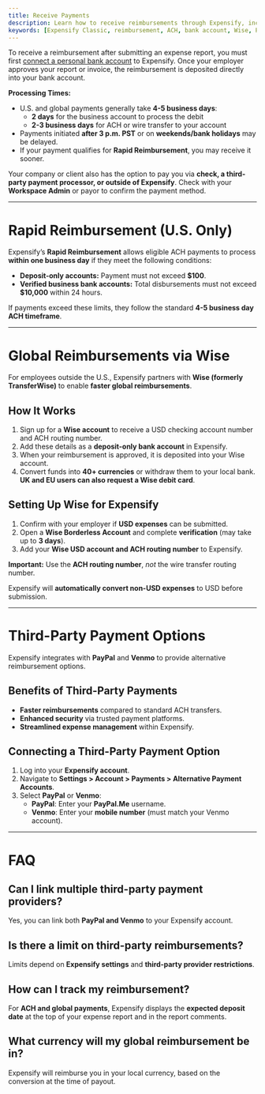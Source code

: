 ```yaml
---
title: Receive Payments
description: Learn how to receive reimbursements through Expensify, including ACH, Wise, PayPal, and Venmo options.
keywords: [Expensify Classic, reimbursement, ACH, bank account, Wise, PayPal, Venmo, Rapid Reimbursement]
---
```

<div id="expensify-classic" markdown="1">

To receive a reimbursement after submitting an expense report, you must first [connect a personal bank account](https://help.expensify.com/articles/expensify-classic/bank-accounts-and-payments/bank-accounts/Connect-Personal-Bank-Account) to Expensify. Once your employer approves your report or invoice, the reimbursement is deposited directly into your bank account.

**Processing Times:**  
- U.S. and global payments generally take **4-5 business days**:  
  - **2 days** for the business account to process the debit  
  - **2-3 business days** for ACH or wire transfer to your account  
- Payments initiated **after 3 p.m. PST** or on **weekends/bank holidays** may be delayed.  
- If your payment qualifies for **Rapid Reimbursement**, you may receive it sooner.

Your company or client also has the option to pay you via **check, a third-party payment processor, or outside of Expensify**. Check with your **Workspace Admin** or payor to confirm the payment method.

---

# Rapid Reimbursement (U.S. Only)

Expensify’s **Rapid Reimbursement** allows eligible ACH payments to process **within one business day** if they meet the following conditions:

- **Deposit-only accounts:** Payment must not exceed **$100**.  
- **Verified business bank accounts:** Total disbursements must not exceed **$10,000** within 24 hours.

If payments exceed these limits, they follow the standard **4-5 business day ACH timeframe**.

---

# Global Reimbursements via Wise

For employees outside the U.S., Expensify partners with **Wise (formerly TransferWise)** to enable **faster global reimbursements**.

## How It Works
1. Sign up for a **Wise account** to receive a USD checking account number and ACH routing number.
2. Add these details as a **deposit-only bank account** in Expensify.
3. When your reimbursement is approved, it is deposited into your Wise account.
4. Convert funds into **40+ currencies** or withdraw them to your local bank. **UK and EU users can also request a Wise debit card**.

## Setting Up Wise for Expensify
1. Confirm with your employer if **USD expenses** can be submitted.  
2. Open a **Wise Borderless Account** and complete **verification** (may take up to **3 days**).  
3. Add your **Wise USD account and ACH routing number** to Expensify.  

**Important:** Use the **ACH routing number**, *not* the wire transfer routing number.

Expensify will **automatically convert non-USD expenses** to USD before submission.

---

# Third-Party Payment Options

Expensify integrates with **PayPal** and **Venmo** to provide alternative reimbursement options.

## Benefits of Third-Party Payments
- **Faster reimbursements** compared to standard ACH transfers.  
- **Enhanced security** via trusted payment platforms.  
- **Streamlined expense management** within Expensify.

## Connecting a Third-Party Payment Option
1. Log into your **Expensify account**.
2. Navigate to **Settings > Account > Payments > Alternative Payment Accounts**.
3. Select **PayPal** or **Venmo**:
   - **PayPal**: Enter your **PayPal.Me** username.
   - **Venmo**: Enter your **mobile number** (must match your Venmo account).

---

# FAQ

## Can I link multiple third-party payment providers?
Yes, you can link both **PayPal and Venmo** to your Expensify account.

## Is there a limit on third-party reimbursements?
Limits depend on **Expensify settings** and **third-party provider restrictions**.

## How can I track my reimbursement?
For **ACH and global payments**, Expensify displays the **expected deposit date** at the top of your expense report and in the report comments.

## What currency will my global reimbursement be in?
Expensify will reimburse you in your local currency, based on the conversion at the time of payout.

</div>
